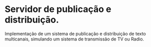# Servidor de publicação e distribuição.
Implementação de um sistema de publicação e distribuição de texto multicanais,
simulando um sistema de transmissão de TV ou Radio.
